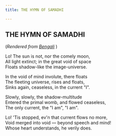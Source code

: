 ```yaml
---
title: THE HYMN OF SAMADHI

---
```





  

## THE HYMN OF SAMADHI

(*Rendered from [Bengali](6208.pdf)* )

Lo! The sun is not, nor the comely moon,  
All light extinct; in the great void of space  
Floats shadow-like the image-universe.

In the void of mind involute, there floats  
The fleeting universe, rises and floats,  
Sinks again, ceaseless, in the current "I".

Slowly, slowly, the shadow-multitude  
Entered the primal womb, and flowed ceaseless,  
The only current, the "I am", "I am".

Lo! 'Tis stopped, ev'n that current flows no more,  
Void merged into void — beyond speech and mind!  
Whose heart understands, he verily does.


